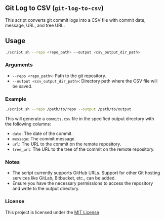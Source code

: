 ## Git Log to CSV (`git-log-to-csv`)

This script converts git commit logs into a CSV file with commit date, message, URL, and tree URL.

## Usage

```bash
./script.sh --repo <repo_path> --output <csv_output_dir_path>
```

### Arguments

- `--repo <repo_path>`: Path to the git repository.
- `--output <csv_output_dir_path>`: Directory path where the CSV file will be saved.

### Example

```bash
./script.sh --repo /path/to/repo --output /path/to/output
```

This will generate a `commits.csv` file in the specified output directory with the following columns:
- `date`: The date of the commit.
- `message`: The commit message.
- `url`: The URL to the commit on the remote repository.
- `tree_url`: The URL to the tree of the commit on the remote repository.

### Notes

- The script currently supports GitHub URLs. Support for other Git hosting services like GitLab, Bitbucket, etc., can be added.
- Ensure you have the necessary permissions to access the repository and write to the output directory.

### License

This project is licensed under the [MIT License](https://choosealicense.com/licenses/mit/)